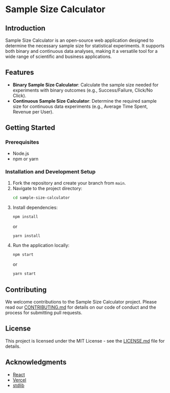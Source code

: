 
# Sample Size Calculator

## Introduction
Sample Size Calculator is an open-source web application designed to determine the necessary sample size for statistical experiments. It supports both binary and continuous data analyses, making it a versatile tool for a wide range of scientific and business applications.

## Features
- **Binary Sample Size Calculator**: Calculate the sample size needed for experiments with binary outcomes (e.g., Success/Failure, Click/No Click).
- **Continuous Sample Size Calculator**: Determine the required sample size for continuous data experiments (e.g., Average Time Spent, Revenue per User).

## Getting Started

### Prerequisites
- Node.js
- npm or yarn

### Installation and Development Setup
1. Fork the repository and create your branch from `main`.
2. Navigate to the project directory:
   ```bash
   cd sample-size-calculator
   ```
3. Install dependencies:
   ```bash
   npm install
   ```
   or
   ```bash
   yarn install
   ```
4. Run the application locally:
   ```bash
   npm start
   ```
   or
   ```bash
   yarn start
   ```

## Contributing
We welcome contributions to the Sample Size Calculator project. Please read our [CONTRIBUTING.md](CONTRIBUTING.md) for details on our code of conduct and the process for submitting pull requests.

## License
This project is licensed under the MIT License - see the [LICENSE.md](LICENSE.md) file for details.

## Acknowledgments
- [React](https://reactjs.org/)
- [Vercel](https://vercel.com/)
- [stdlib](https://github.com/stdlib-js/stdlib)
